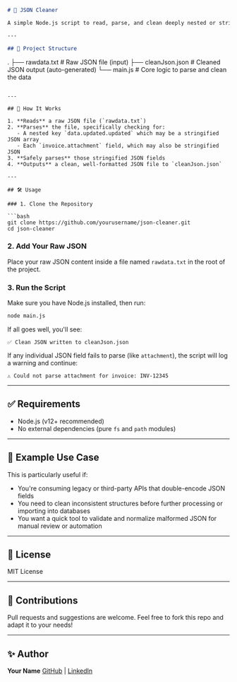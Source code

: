 ```markdown
# 🧹 JSON Cleaner

A simple Node.js script to read, parse, and clean deeply nested or stringified JSON data structures—especially useful when dealing with malformed or inconsistently formatted JSON from third-party sources.

---

## 📂 Project Structure

```

.
├── rawdata.txt        # Raw JSON file (input)
├── cleanJson.json     # Cleaned JSON output (auto-generated)
└── main.js            # Core logic to parse and clean the data

````

---

## 🚀 How It Works

1. **Reads** a raw JSON file (`rawdata.txt`)
2. **Parses** the file, specifically checking for:
   - A nested key `data.updated.updated` which may be a stringified JSON array
   - Each `invoice.attachment` field, which may also be stringified JSON
3. **Safely parses** those stringified JSON fields
4. **Outputs** a clean, well-formatted JSON file to `cleanJson.json`

---

## 🛠️ Usage

### 1. Clone the Repository

```bash
git clone https://github.com/yourusername/json-cleaner.git
cd json-cleaner
````

### 2. Add Your Raw JSON

Place your raw JSON content inside a file named `rawdata.txt` in the root of the project.

### 3. Run the Script

Make sure you have Node.js installed, then run:

```bash
node main.js
```

If all goes well, you'll see:

```
✅ Clean JSON written to cleanJson.json
```

If any individual JSON field fails to parse (like `attachment`), the script will log a warning and continue:

```
⚠️ Could not parse attachment for invoice: INV-12345
```

---

## ✅ Requirements

* Node.js (v12+ recommended)
* No external dependencies (pure `fs` and `path` modules)

---

## 📌 Example Use Case

This is particularly useful if:

* You're consuming legacy or third-party APIs that double-encode JSON fields
* You need to clean inconsistent structures before further processing or importing into databases
* You want a quick tool to validate and normalize malformed JSON for manual review or automation

---

## 📄 License

MIT License

---

## 🙌 Contributions

Pull requests and suggestions are welcome. Feel free to fork this repo and adapt it to your needs!

---

## ✨ Author

**Your Name**
[GitHub](https://github.com/yourusername) | [LinkedIn](https://linkedin.com/in/yourname)

